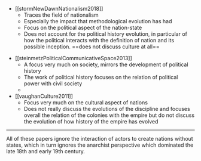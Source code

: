 * [[stormNewDawnNationalism2018]] 
	* Traces the field of nationalism 
	* Especially the impact that methodological evolution has had
	* Focus on the political aspect of the nation-state 
	- Does not account for the political history evolution, in particular of how the political interacts with the definition of nation and its possible inception. ==does not discuss culture at all==
- [[steinmetzPoliticalCommunicativeSpace2013]]
	- A focus very much on society, mirrors the development of political history 
	- The work of political history focuses on the relation of political power with civil society 
	- 
- [[vaughanCulture2011]]
	- Focus very much on the cultural aspect of nations 
	- Does not really discuss the evolutions of the discipline and focuses overall the relation of the colonies with the empire but do not discuss the evolution of how history of the empire has evolved 
---
All of these papers ignore the interaction of actors to create nations without states, which in turn ignores the anarchist perspective which dominated the late 18th and early 19th century. 